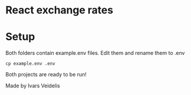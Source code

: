 # React exchange rates

# Setup
Both folders contain example.env files. Edit them and rename them to .env
```
cp example.env .env
```
Both projects are ready to be run!

Made by Ivars Veidelis

